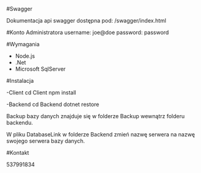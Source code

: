 #Swagger

Dokumentacja api swagger dostępna pod: /swagger/index.html

#Konto Administratora
username: joe@doe
password: password

#Wymagania

- Node.js
- .Net
- Microsoft SqlServer

#Instalacja

-Client
cd Client
npm install

-Backend
cd Backend
dotnet restore

Backup bazy danych znajduje się w folderze Backup wewnątrz folderu backendu.

W pliku DatabaseLink w folderze Backend zmień nazwę serwera na nazwę swojego serwera bazy danych.

#Kontakt

537991834